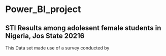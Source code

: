 # Power_BI_project
## STI Results among adolesent female students in Nigeria, Jos State 20216
This Data set made use of a survey conducted by
